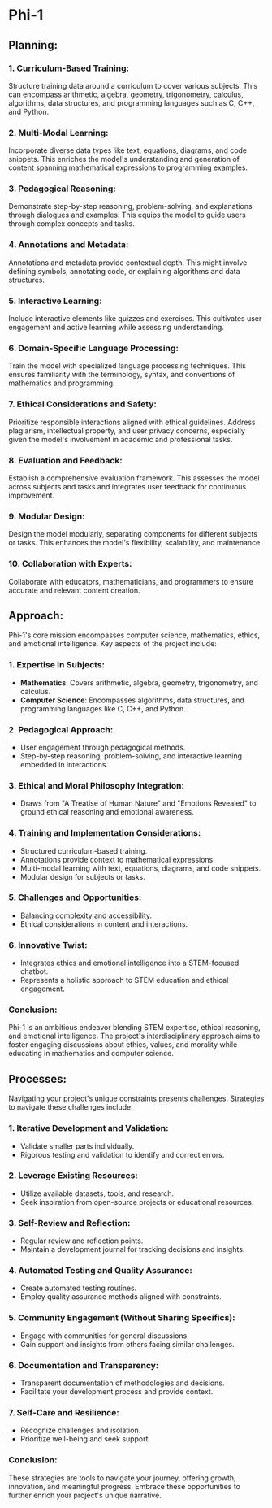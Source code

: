 # Phi-1

## **Planning**:

### 1. **Curriculum-Based Training**:

Structure training data around a curriculum to cover various subjects. This can
encompass arithmetic, algebra, geometry, trigonometry, calculus, algorithms,
data structures, and programming languages such as C, C++, and Python.

### 2. **Multi-Modal Learning**:

Incorporate diverse data types like text, equations, diagrams, and code
snippets. This enriches the model's understanding and generation of content
spanning mathematical expressions to programming examples.

### 3. **Pedagogical Reasoning**:

Demonstrate step-by-step reasoning, problem-solving, and explanations through
dialogues and examples. This equips the model to guide users through complex
concepts and tasks.

### 4. **Annotations and Metadata**:

Annotations and metadata provide contextual depth. This might involve defining
symbols, annotating code, or explaining algorithms and data structures.

### 5. **Interactive Learning**:

Include interactive elements like quizzes and exercises. This cultivates user
engagement and active learning while assessing understanding.

### 6. **Domain-Specific Language Processing**:

Train the model with specialized language processing techniques. This ensures
familiarity with the terminology, syntax, and conventions of mathematics and
programming.

### 7. **Ethical Considerations and Safety**:

Prioritize responsible interactions aligned with ethical guidelines. Address
plagiarism, intellectual property, and user privacy concerns, especially given
the model's involvement in academic and professional tasks.

### 8. **Evaluation and Feedback**:

Establish a comprehensive evaluation framework. This assesses the model across
subjects and tasks and integrates user feedback for continuous improvement.

### 9. **Modular Design**:

Design the model modularly, separating components for different subjects or
tasks. This enhances the model's flexibility, scalability, and maintenance.

### 10. **Collaboration with Experts**:

Collaborate with educators, mathematicians, and programmers to ensure accurate
and relevant content creation.

## **Approach**:

Phi-1's core mission encompasses computer science, mathematics, ethics, and
emotional intelligence. Key aspects of the project include:

### 1. **Expertise in Subjects**:

- **Mathematics**: Covers arithmetic, algebra, geometry, trigonometry, and
  calculus.
- **Computer Science**: Encompasses algorithms, data structures, and programming
  languages like C, C++, and Python.

### 2. **Pedagogical Approach**:

- User engagement through pedagogical methods.
- Step-by-step reasoning, problem-solving, and interactive learning embedded in
  interactions.

### 3. **Ethical and Moral Philosophy Integration**:

- Draws from "A Treatise of Human Nature" and "Emotions Revealed" to ground
  ethical reasoning and emotional awareness.

### 4. **Training and Implementation Considerations**:

- Structured curriculum-based training.
- Annotations provide context to mathematical expressions.
- Multi-modal learning with text, equations, diagrams, and code snippets.
- Modular design for subjects or tasks.

### 5. **Challenges and Opportunities**:

- Balancing complexity and accessibility.
- Ethical considerations in content and interactions.

### 6. **Innovative Twist**:

- Integrates ethics and emotional intelligence into a STEM-focused chatbot.
- Represents a holistic approach to STEM education and ethical engagement.

### Conclusion:

Phi-1 is an ambitious endeavor blending STEM expertise, ethical reasoning, and
emotional intelligence. The project's interdisciplinary approach aims to foster
engaging discussions about ethics, values, and morality while educating in
mathematics and computer science.

## **Processes**:

Navigating your project's unique constraints presents challenges. Strategies to
navigate these challenges include:

### 1. **Iterative Development and Validation**:

- Validate smaller parts individually.
- Rigorous testing and validation to identify and correct errors.

### 2. **Leverage Existing Resources**:

- Utilize available datasets, tools, and research.
- Seek inspiration from open-source projects or educational resources.

### 3. **Self-Review and Reflection**:

- Regular review and reflection points.
- Maintain a development journal for tracking decisions and insights.

### 4. **Automated Testing and Quality Assurance**:

- Create automated testing routines.
- Employ quality assurance methods aligned with constraints.

### 5. **Community Engagement (Without Sharing Specifics)**:

- Engage with communities for general discussions.
- Gain support and insights from others facing similar challenges.

### 6. **Documentation and Transparency**:

- Transparent documentation of methodologies and decisions.
- Facilitate your development process and provide context.

### 7. **Self-Care and Resilience**:

- Recognize challenges and isolation.
- Prioritize well-being and seek support.

### Conclusion:

These strategies are tools to navigate your journey, offering growth,
innovation, and meaningful progress. Embrace these opportunities to further
enrich your project's unique narrative.
